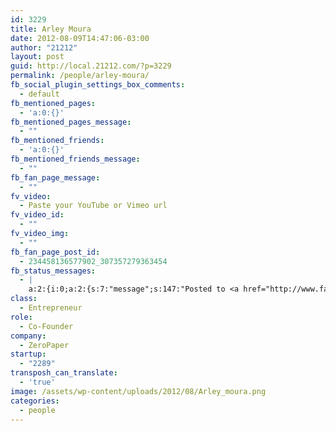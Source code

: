 ```yaml
---
id: 3229
title: Arley Moura
date: 2012-08-09T14:47:06-03:00
author: "21212"
layout: post
guid: http://local.21212.com/?p=3229
permalink: /people/arley-moura/
fb_social_plugin_settings_box_comments:
  - default
fb_mentioned_pages:
  - 'a:0:{}'
fb_mentioned_pages_message:
  - ""
fb_mentioned_friends:
  - 'a:0:{}'
fb_mentioned_friends_message:
  - ""
fb_fan_page_message:
  - ""
fv_video:
  - Paste your YouTube or Vimeo url
fv_video_id:
  - ""
fv_video_img:
  - ""
fb_fan_page_post_id:
  - 234458136577902_307357279363454
fb_status_messages:
  - |
    a:2:{i:0;a:2:{s:7:"message";s:147:"Posted to <a href="http://www.facebook.com/234458136577902/posts/307357279363454" target="_blank">21212 Digital Accelerator's Facebook Timeline</a>";s:5:"error";s:0:"";}i:1;a:2:{s:7:"message";s:286:"Failed posting to your Facebook Timeline. Error: {"message":"Object at URL 'http://local.21212.com/people/arley-moura/' of type 'article' is invalid because it specifies multiple 'og:url' values: http://local.21212.com/people/arley-moura/, http://local.21212.com/people/arley-moura/.","type":"Exception"}";s:5:"error";s:1:"1";}}
class:
  - Entrepreneur
role:
  - Co-Founder
company:
  - ZeroPaper
startup:
  - "2289"
transposh_can_translate:
  - 'true'
image: /assets/wp-content/uploads/2012/08/Arley_moura.png
categories:
  - people
---
```

